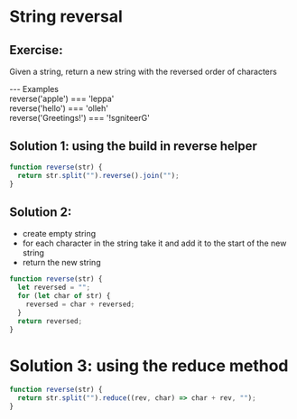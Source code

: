 # String reversal

## Exercise:

Given a string, return a new string with the reversed order of characters

--- Examples
<br>
reverse('apple') === 'leppa'
<br>
reverse('hello') === 'olleh'
<br>
reverse('Greetings!') === '!sgniteerG'

## Solution 1: using the build in reverse helper

```js
function reverse(str) {
  return str.split("").reverse().join("");
}
```

## Solution 2:

- create empty string
- for each character in the string take it and add it to the start of the new string
- return the new string

```js
function reverse(str) {
  let reversed = "";
  for (let char of str) {
    reversed = char + reversed;
  }
  return reversed;
}
```

# Solution 3: using the reduce method

```js
function reverse(str) {
  return str.split("").reduce((rev, char) => char + rev, "");
}
```

